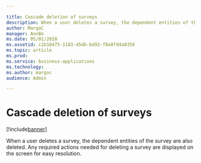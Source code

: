 ```yaml
---

title: Cascade deletion of surveys
description: When a user deletes a survey, the dependent entities of the survey are also deleted.
author: MargoC
manager: AnnBe
ms.date: 05/01/2018
ms.assetid: c2b10475-1183-45db-bd92-f8a8fd4a0350
ms.topic: article
ms.prod: 
ms.service: business-applications
ms.technology: 
ms.author: margoc
audience: Admin

---
```

#  Cascade deletion of surveys 




[!include[banner](../../includes/banner.md)]

When a user deletes a survey, the dependent entities of the survey are also
deleted. Any required actions needed for deleting a survey are displayed on the
screen for easy resolution.
